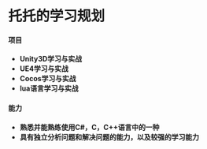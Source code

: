 # 托托的学习规划

#### 项目

- **Unity3D学习与实战**
- **UE4学习与实战**
- **Cocos学习与实战**
- **lua语言学习与实战**

#### 能力
- **熟悉并能熟练使用C#，C，C++语言中的一种**
- **具有独立分析问题和解决问题的能力，以及较强的学习能力**

  

  

